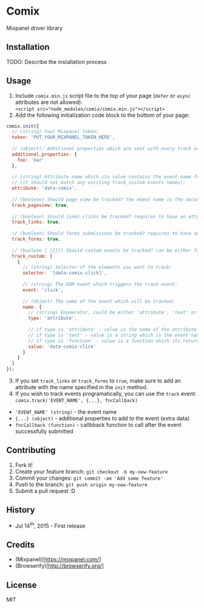 # Comix
Mixpanel driver library

## Installation

TODO: Describe the installation process

## Usage
1. Include `comix.min.js` script file to the top of your page (`defer` or `async` attributes are not allowed):  
`<script src="node_modules/comix/comix.min.js"></script>`
2. Add the following initialization code block to the bottom of your page:  
  ```javascript
  comix.init({
    // (string) Your Mixpanel token:
    token: 'PUT_YOUR_MIXPANEL_TOKEN_HERE',
    
    // (object): Additional properties which are sent with every track event:
    additional_properties: {
      foo: 'bar'
    },
    
    // (string) Attribute name which its value contains the event name for all track_links & track_forms events.
    // (it should not match any existing track_custom events names):
    attribute: 'data-comix',
    
    // (boolean) Should page view be tracked? the ebent name is the document's title:
    track_pageview: true,
    
    // (boolean) Should links clicks be tracked? requires to have an attribute named {{ attribute }}:
    track_links: true,
    
    // (boolean) Should forms submissions be tracked? requires to have an attribute named {{ attribute }}:
    track_forms: true,
    
    // (boolean | [{}]) Should custom events be tracked? can be either false or an array of custom events otherwise:
    track_custom: [
      {
        // (string) Selector of the elements you want to track:
        selector: '[data-comix-click]',
        
        // (string) The DOM event which triggers the track event:
        event: 'click',
        
        // (object) The name of the event which will be tracked:
        name: {
          // (string) Enumerator, could be either 'attribute', 'text' or 'function'
          type: 'attribute',
          
          // if type is 'attribute' - value is the name of the attribute which its value is the event name,
          // if type is 'text' - value is a string which is the event name,
          // if type is 'function' - value is a function which its returned value is the event name:
          value: 'data-comix-click'   
        }
      }
    ]
  });
  ```
3. If you set `track_links` or `track_forms` to `true`, make sure to add an attribute with the name specified in the `init` method.
4. If you wish to track events programatically, you can use the `track` event:  
  `comix.track('EVENT_NAME', {...}, fncCallback)`
  * `'EVENT_NAME' (string)` - the event name
  * `{...} (object)` - additional properties to add to the event (extra data)
  * `fncCallback (function)` - callbback function to call after the event successfully submitted

## Contributing
1. Fork it!
2. Create your feature branch: `git checkout -b my-new-feature`
3. Commit your changes: `git commit -am 'Add some feature'`
4. Push to the branch: `git push origin my-new-feature`
5. Submit a pull request :D

## History
* Jul 14<sup>th</sup>, 2015 - First release

## Credits
* (Mixpanel)[https://mixpanel.com/]
* (Browserify)[http://browserify.org/]

## License
MIT